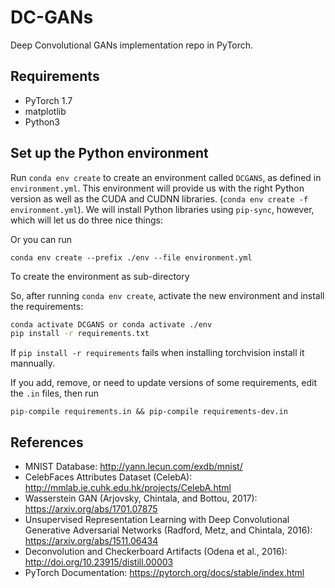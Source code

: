 # DC-GANs
Deep Convolutional GANs implementation repo in PyTorch.



## Requirements

- PyTorch 1.7
- matplotlib
- Python3

## Set up the Python environment

Run `conda env create` to create an environment called `DCGANS`, as defined in `environment.yml`. This environment will provide us with the right Python version as well as the CUDA and CUDNN libraries. (`conda env create -f environment.yml`). We will install Python libraries using `pip-sync`, however, which will let us do three nice things:

Or you can run

```
conda env create --prefix ./env --file environment.yml
```

To create the environment as sub-directory

So, after running `conda env create`, activate the new environment and install the requirements:

```sh
conda activate DCGANS or conda activate ./env
pip install -r requirements.txt
```
If `pip install -r requirements` fails when installing torchvision install it mannually.

If you add, remove, or need to update versions of some requirements, edit the `.in` files, then run

```
pip-compile requirements.in && pip-compile requirements-dev.in
```

## References

- MNIST Database: http://yann.lecun.com/exdb/mnist/
- CelebFaces Attributes Dataset (CelebA): http://mmlab.ie.cuhk.edu.hk/projects/CelebA.html
- Wasserstein GAN (Arjovsky, Chintala, and Bottou, 2017): https://arxiv.org/abs/1701.07875
- Unsupervised Representation Learning with Deep Convolutional Generative Adversarial Networks (Radford, Metz, and Chintala, 2016): https://arxiv.org/abs/1511.06434
- Deconvolution and Checkerboard Artifacts (Odena et al., 2016): http://doi.org/10.23915/distill.00003
- PyTorch Documentation: https://pytorch.org/docs/stable/index.html

